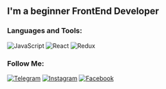

## I'm a beginner FrontEnd Developer


### Languages and Tools:
![JavaScript](https://img.shields.io/badge/-JavaScript-090909?style=for-the-badge&logo=JavaScript&logoColor=E9D54D)
![React](https://img.shields.io/badge/-React-3A8397?style=for-the-badge&logo=React&logoColor=141414)
![Redux](https://img.shields.io/badge/-Redux-7248B6?style=for-the-badge&logo=Redux&logoColor=E9D54D)

### Follow Me:

[![Telegram](https://img.shields.io/badge/-Telegram-090909?style=for-the-badge&logo=telegram&logoColor=27A0D9)](https://t.me/Hatam993)
[![Instagram](https://img.shields.io/badge/-Instagram-090909?style=for-the-badge&logo=instagram&logoColor=B4068E)](https://www.instagram.com/just_hatam/)
[![Facebook](https://img.shields.io/badge/-Facebook-090909?style=for-the-badge&logo=Facebook&logoColor=1195F5)](https://www.facebook.com/hatam.abdukarimov.5)

